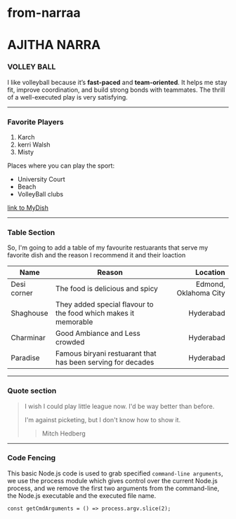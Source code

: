 # from-narraa

# AJITHA NARRA
### VOLLEY BALL

I like volleyball because it’s **fast-paced** and **team-oriented**. It helps me stay fit, improve coordination, and build strong bonds with teammates. The thrill of a well-executed play is very satisfying.

-------

### Favorite Players
1. Karch
2. kerri Walsh
3. Misty

Places where you can play the sport:
* University Court
* Beach
* VolleyBall clubs

[link to MyDish](MyDish.md)

---------

### Table Section

So, I'm going to add a table of my favourite restuarants that serve my favorite dish and the reason I recommend it and their loaction

| Name | Reason | Location |
| --- | --- | ---: |
| Desi corner | The food is delicious and spicy | Edmond, Oklahoma City |
| Shaghouse | They added special flavour to the food which makes it memorable | Hyderabad |
| Charminar | Good Ambiance and Less crowded | Hyderabad |
| Paradise | Famous biryani restuarant that has been serving for decades | Hyderabad |

-----------

### Quote section
>I wish I could play little league now. I'd be way better than before.
>
>I'm against picketing, but I don't know how to show it.
>>Mitch Hedberg

----

### Code Fencing

This basic Node.js code is used to grab specified `command-line arguments`, we use the process module which gives control over the current Node.js process, and we remove the first two arguments from the command-line, the Node.js executable and the executed file name.

```
const getCmdArguments = () => process.argv.slice(2); 
```